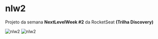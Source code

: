 # nlw2
Projeto da semana **NextLevelWeek #2** da RocketSeat **(Trilha Discovery)**

![nlw2](https://github.com/kelisonrosendo/nlw2/tree/master/images/page-desktop.jpg)
![nlw2](https://github.com/kelisonrosendo/nlw2/tree/master/images/page-mobile.jpg)
